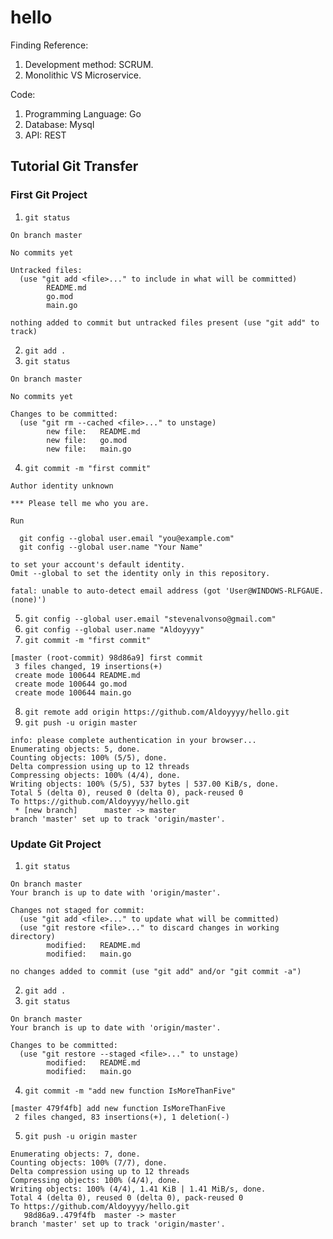 # hello
Finding Reference:
1. Development method: SCRUM.
2. Monolithic VS Microservice.

Code:
1. Programming Language: Go
2. Database: Mysql
3. API: REST

## Tutorial Git Transfer
### First Git Project
1. `git status`
```
On branch master

No commits yet  

Untracked files:
  (use "git add <file>..." to include in what will be committed)
        README.md
        go.mod
        main.go

nothing added to commit but untracked files present (use "git add" to track)
```
2. `git add .`
3. `git status`
```
On branch master

No commits yet

Changes to be committed:
  (use "git rm --cached <file>..." to unstage)
        new file:   README.md
        new file:   go.mod
        new file:   main.go
```
4. `git commit -m "first commit"`
```
Author identity unknown

*** Please tell me who you are.

Run

  git config --global user.email "you@example.com"
  git config --global user.name "Your Name"

to set your account's default identity.
Omit --global to set the identity only in this repository.

fatal: unable to auto-detect email address (got 'User@WINDOWS-RLFGAUE.(none)')
```
5. `git config --global user.email "stevenalvonso@gmail.com"`
6. `git config --global user.name "Aldoyyyy"`
7. `git commit -m "first commit"`
```
[master (root-commit) 98d86a9] first commit
 3 files changed, 19 insertions(+)
 create mode 100644 README.md
 create mode 100644 go.mod
 create mode 100644 main.go
```
8. `git remote add origin https://github.com/Aldoyyyy/hello.git`
9. `git push -u origin master`
```
info: please complete authentication in your browser...
Enumerating objects: 5, done.
Counting objects: 100% (5/5), done.
Delta compression using up to 12 threads
Compressing objects: 100% (4/4), done.
Writing objects: 100% (5/5), 537 bytes | 537.00 KiB/s, done.
Total 5 (delta 0), reused 0 (delta 0), pack-reused 0
To https://github.com/Aldoyyyy/hello.git
 * [new branch]      master -> master
branch 'master' set up to track 'origin/master'.
```
### Update Git Project
1. `git status`
```
On branch master
Your branch is up to date with 'origin/master'.

Changes not staged for commit:
  (use "git add <file>..." to update what will be committed)
  (use "git restore <file>..." to discard changes in working directory)
        modified:   README.md
        modified:   main.go

no changes added to commit (use "git add" and/or "git commit -a")
```
2. `git add .`
3. `git status`
```
On branch master
Your branch is up to date with 'origin/master'.

Changes to be committed:
  (use "git restore --staged <file>..." to unstage)
        modified:   README.md
        modified:   main.go
```
4. `git commit -m "add new function IsMoreThanFive"`
```
[master 479f4fb] add new function IsMoreThanFive
 2 files changed, 83 insertions(+), 1 deletion(-)
```
5. `git push -u origin master`
```
Enumerating objects: 7, done.
Counting objects: 100% (7/7), done.
Delta compression using up to 12 threads
Compressing objects: 100% (4/4), done.
Writing objects: 100% (4/4), 1.41 KiB | 1.41 MiB/s, done.
Total 4 (delta 0), reused 0 (delta 0), pack-reused 0
To https://github.com/Aldoyyyy/hello.git
   98d86a9..479f4fb  master -> master
branch 'master' set up to track 'origin/master'.
```